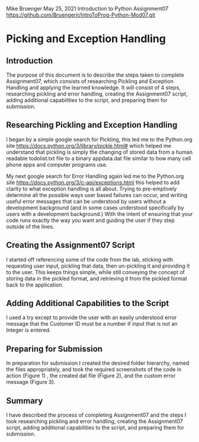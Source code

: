 Mike Bruenger
May 25, 2021
Introduction to Python
Assignment07
https://github.com/Bruengerjr/IntroToProg-Python-Mod07.git

#     Picking and Exception Handling
##    Introduction
The purpose of this document is to describe the steps taken to complete Assignment07, which consists of researching Pickling and Exception Handling and applying the learned knowledge.  It will consist of 4 steps, researching pickling and error handling, creating the Assignment07 script, adding additional capabilities to the script, and preparing them for submission.
##    Researching Pickling and Exception Handling
I began by a simple google search for Pickling, this led me to the Python.org site https://docs.python.org/3/library/pickle.html# which helped me understand that pickling is simply the changing of stored data from a human readable todolist.txt file to a binary appdata.dat file similar to how many cell phone apps and computer programs use.

My next google search for Error Handling again led me to the Python.org site https://docs.python.org/3/c-api/exceptions.html this helped to add clarity to what exception handling is all about.  Trying to pre-emptively determine all the possible ways user based failures can occur, and writing useful error messages that can be understood by users without a development background (and in some cases understood specifically by users with a development background.) With the intent of ensuring that your code runs exactly the way you want and guiding the user if they step outside of the lines.
##    Creating the Assignment07 Script
I started off referencing some of the code from the lab, sticking with requesting user input, pickling that data, then un-pickling it and providing it to the user.  This keeps things simple, while still conveying the concept of storing data in the pickled format, and retrieving it from the pickled format back to the application.
##    Adding Additional Capabilities to the Script
I used a try except to provide the user with an easily understood error message that the Customer ID must be a number if input that is not an Integer is entered.
##    Preparing for Submission
In preparation for submission I created the desired folder hierarchy, named the files appropriately, and took the required screenshots of the code in action (Figure 1) , the created dat file (Figure 2), and the custom error message (Figure 3).
         
##    Summary
I have described the process of completing Assignment07 and the steps I took researching pickling and error handling, creating the Assignment07 script, adding additional capabilities to the script, and preparing them for submission.
